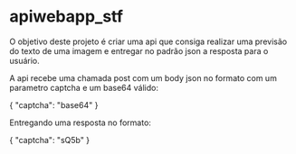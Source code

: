 # apiwebapp_stf

O objetivo deste projeto é criar uma api que consiga realizar uma previsão do texto de uma imagem e entregar no padrão json a resposta para o usuário.

A api recebe uma chamada post com um body json no formato com um parametro captcha e um base64 válido:
  
  {
    "captcha": "base64"
  }
  
Entregando uma resposta no formato:

  {
    "captcha": "sQ5b"
  }

